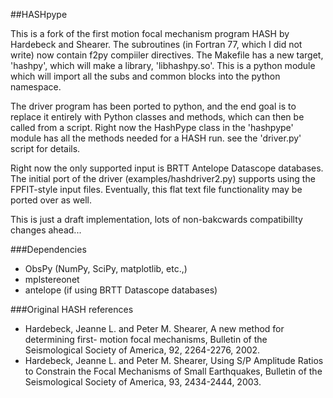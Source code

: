 ##HASHpype

This is a fork of the first motion focal mechanism program HASH by Hardebeck and Shearer. The subroutines (in Fortran 77, which I did not write) now contain f2py compiiler directives. The Makefile has a new target, 'hashpy', which will make a library, 'libhashpy.so'. This is a python module which will import all the subs and common blocks into the python namespace.

The driver program has been ported to python, and the end goal is to replace it entirely with Python classes and methods, which can then be called from a script. Right now the HashPype class in the 'hashpype' module has all the methods needed for a HASH run. see the 'driver.py' script for details.

Right now the only supported input is BRTT Antelope Datascope databases. The initial port of the driver (examples/hashdriver2.py) supports using the FPFIT-style input files. Eventually, this flat text file functionality may be ported over as well.

This is just a draft implementation, lots of non-bakcwards compatibillty changes ahead...

###Dependencies

* ObsPy (NumPy, SciPy, matplotlib, etc.,)
* mplstereonet
* antelope (if using BRTT Datascope databases)

###Original HASH references

* Hardebeck, Jeanne L. and Peter M. Shearer, A new method for determining first-
  motion focal mechanisms, Bulletin of the Seismological Society of America, 92,
  2264-2276, 2002.
* Hardebeck, Jeanne L. and Peter M. Shearer, Using S/P Amplitude Ratios to
  Constrain the Focal Mechanisms of Small Earthquakes, Bulletin of the
  Seismological Society of America, 93, 2434-2444, 2003.


